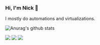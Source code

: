 ### Hi, I'm Nick 👋

I mostly do automations and virtualizations.

![Anurag's github stats](https://github-readme-stats.vercel.app/api?username=nikAizuddin&theme=graywhite&show_icons=true&count_private=true)

![](https://img.shields.io/badge/OS-GNU/Linux-informational?style=flat&logo=linux&logoColor=white&color=1182c2)
![](https://img.shields.io/badge/Tools-SaltStack-informational?style=flat&logo=saltstack&logoColor=white&color=1182c2)
![](https://img.shields.io/badge/Tools-Vagrant-informational?style=flat&logo=vagrant&logoColor=white&color=1182c2)

<!--
**nikAizuddin/nikAizuddin** is a ✨ _special_ ✨ repository because its `README.md` (this file) appears on your GitHub profile.

Here are some ideas to get you started:

- 🔭 I’m currently working on ...
- 🌱 I’m currently learning ...
- 👯 I’m looking to collaborate on ...
- 🤔 I’m looking for help with ...
- 💬 Ask me about ...
- 📫 How to reach me: ...
- 😄 Pronouns: ...
- ⚡ Fun fact: ...
-->
